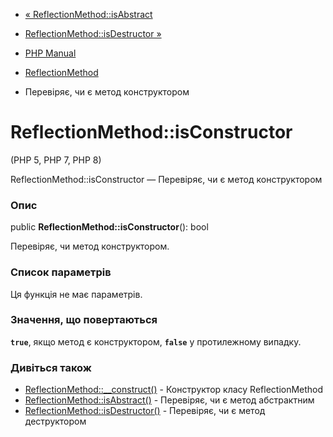 - [« ReflectionMethod::isAbstract](reflectionmethod.isabstract.md)
- [ReflectionMethod::isDestructor
»](reflectionmethod.isdestructor.md)

- [PHP Manual](index.md)
- [ReflectionMethod](class.reflectionmethod.md)
- Перевіряє, чи є метод конструктором

# ReflectionMethod::isConstructor

(PHP 5, PHP 7, PHP 8)

ReflectionMethod::isConstructor — Перевіряє, чи є метод
конструктором

### Опис

public **ReflectionMethod::isConstructor**(): bool

Перевіряє, чи метод конструктором.

### Список параметрів

Ця функція не має параметрів.

### Значення, що повертаються

**`true`**, якщо метод є конструктором, **`false`** у протилежному
випадку.

### Дивіться також

- [ReflectionMethod::\_\_construct()](reflectionmethod.construct.md) -
Конструктор класу ReflectionMethod
- [ReflectionMethod::isAbstract()](reflectionmethod.isabstract.md) -
Перевіряє, чи є метод абстрактним
- [ReflectionMethod::isDestructor()](reflectionmethod.isdestructor.md) -
Перевіряє, чи є метод деструктором
